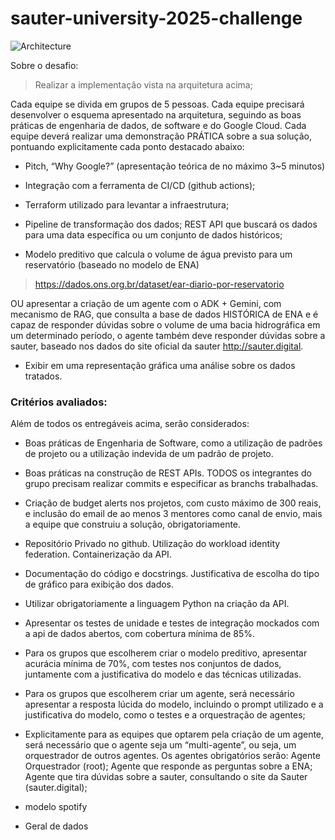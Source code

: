 # sauter-university-2025-challenge


![Architecture](./img/university.drawio.png)

Sobre o desafio: 

> Realizar a implementação vista na arquitetura acima;

Cada equipe se divida em grupos de 5 pessoas. Cada equipe precisará desenvolver o esquema apresentado na arquitetura, seguindo as boas práticas de engenharia de dados, de software e do Google Cloud.
Cada equipe deverá realizar uma demonstração PRÁTICA sobre a sua solução, pontuando explicitamente cada ponto destacado abaixo:
- Pitch, “Why Google?” (apresentação teórica de no máximo 3~5 minutos)

- Integração com a ferramenta de CI/CD (github actions);

- Terraform utilizado para levantar a infraestrutura;

- Pipeline de transformação dos dados;
REST API que buscará os dados para uma data específica ou um conjunto de dados históricos;

- Modelo preditivo que calcula o volume de água previsto para um reservatório (baseado no modelo de ENA)

> https://dados.ons.org.br/dataset/ear-diario-por-reservatorio

OU apresentar a criação de um agente com o ADK + Gemini, com mecanismo de RAG, que consulta a base de dados HISTÓRICA de ENA e é capaz de responder dúvidas sobre o volume de uma bacia hidrográfica em um determinado período, o agente também deve responder dúvidas sobre a sauter, baseado nos dados do site oficial da sauter http://sauter.digital. 
- Exibir em uma representação gráfica uma análise sobre os dados tratados.

### Critérios avaliados:

Além de todos os entregáveis acima, serão considerados:
- Boas práticas de Engenharia de Software, como a utilização de padrões de projeto ou a utilização indevida de um padrão de projeto.
- Boas práticas na construção de REST APIs.
TODOS os integrantes do grupo precisam realizar commits e especificar as branchs trabalhadas.
- Criação de budget alerts nos projetos, com custo máximo de 300 reais, e inclusão do email de ao menos 3 mentores como canal de envio, mais a equipe que construiu a solução, obrigatoriamente.
- Repositório Privado no github.
Utilização do workload identity federation.
Containerização da API.
- Documentação do código e docstrings.
Justificativa de escolha do tipo de gráfico para exibição dos dados.
- Utilizar obrigatoriamente a linguagem Python na criação da API.
- Apresentar os testes de unidade e testes de integração mockados com a api de dados abertos, com cobertura mínima de 85%.
- Para os grupos que escolherem criar o modelo preditivo, apresentar acurácia mínima de 70%, com testes nos conjuntos de dados, juntamente com a justificativa do modelo e das técnicas utilizadas.
- Para os grupos que escolherem criar um agente, será necessário apresentar a resposta lúcida do modelo, incluindo o prompt utilizado e a justificativa do modelo, como o testes e a orquestração de agentes;
- Explicitamente para as equipes que optarem pela criação de um agente, será necessário que o agente seja um “multi-agente”, ou seja, um orquestrador de outros agentes.
Os agentes obrigatórios serão:
Agente Orquestrador (root);
Agente que responde as perguntas sobre a ENA;
Agente que tira dúvidas sobre a sauter, consultando o site da Sauter (sauter.digital);

- modelo spotify 

- Geral de dados 
